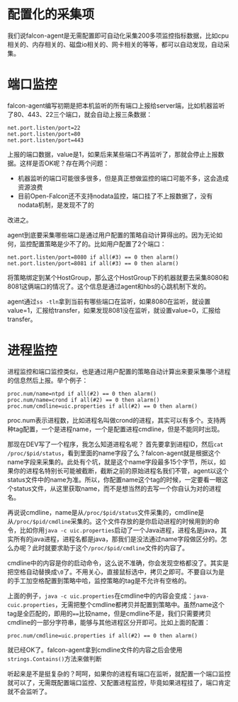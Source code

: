 # 配置化的采集项

我们说falcon-agent是无需配置即可自动化采集200多项监控指标数据，比如cpu相关的、内存相关的、磁盘io相关的、网卡相关的等等，都可以自动发现，自动采集。

# 端口监控

falcon-agent编写初期是把本机监听的所有端口上报给server端，比如机器监听了80、443、22三个端口，就会自动上报三条数据：

```
net.port.listen/port=22
net.port.listen/port=80
net.port.listen/port=443
```

上报的端口数据，value是1，如果后来某些端口不再监听了，那就会停止上报数据。这样是否OK呢？存在两个问题：

- 机器监听的端口可能很多很多，但是真正想做监控的端口可能不多，这会造成资源浪费
- 目前Open-Falcon还不支持nodata监控，端口挂了不上报数据了，没有nodata机制，是发现不了的

改进之。

agent到底要采集哪些端口是通过用户配置的策略自动计算得出的。因为无论如何，监控配置策略是少不了的。比如用户配置了2个端口：

```
net.port.listen/port=8080 if all(#3) == 0 then alarm()
net.port.listen/port=8081 if all(#3) == 0 then alarm()
```

将策略绑定到某个HostGroup，那么这个HostGroup下的机器就要去采集8080和8081这俩端口的情况了。这个信息是通过agent和hbs的心跳机制下发的。

agent通过`ss -tln`拿到当前有哪些端口在监听，如果8080在监听，就设置value=1，汇报给transfer，如果发现8081没在监听，就设置value=0，汇报给transfer。

# 进程监控

进程监控和端口监控类似，也是通过用户配置的策略自动计算出来要采集哪个进程的信息然后上报。举个例子：

```
proc.num/name=ntpd if all(#2) == 0 then alarm()
proc.num/name=crond if all(#2) == 0 then alarm()
proc.num/cmdline=uic.properties if all(#2) == 0 then alarm()
```

proc.num表示进程数，比如进程名叫做crond的进程，其实可以有多个。支持两种tag配置，一个是进程name，一个是配置进程cmdline，但是不能同时出现。

那现在DEV写了一个程序，我怎么知道进程名呢？
首先要拿到进程ID，然后`cat /proc/$pid/status`，看到里面的name字段了么？falcon-agent就是根据这个name字段来采集的。此处有个坑，就是这个name字段最多15个字节，所以，如果你的进程名特别长可能被截断，截断之前的原始进程名我们不管，agent以这个status文件中的name为准。所以，你配置name这个tag的时候，一定要看一眼这个status文件，从这里获取name，而不是想当然的去写一个你自认为对的进程名。

再说说cmdline，name是从`/proc/$pid/status`文件采集的，cmdline是从`/proc/$pid/cmdline`采集的。这个文件存放的是你启动进程的时候用到的命令，比如你用`java -c uic.properties`启动了一个Java进程，进程名是java，其实所有的java进程，进程名都是java，那我们是没法通过name字段做区分的。怎么办呢？此时就要求助于这个`/proc/$pid/cmdline`文件的内容了。

cmdline中的内容是你的启动命令，这么说不准确，你会发现空格都没了。其实是把空格自动替换成`\0`了。不用关心，直接鼠标选中，拷贝之即可。不要自以为是的手工加空格配置到策略中哈，监控策略的tag是不允许有空格的。

上面的例子，`java -c uic.properties`在cmdline中的内容会变成：`java-cuic.properties`，无需把整个cmdline都拷贝并配置到策略中。虽然name这个tag是全匹配的，即用的`==`比较name，但是cmdline不是，我们只需要拷贝cmdline的一部分字符串，能够与其他进程区分开即可。比如上面的配置：

```
proc.num/cmdline=uic.properties if all(#2) == 0 then alarm()
```

就已经OK了。falcon-agent拿到cmdline文件的内容之后会使用`strings.Contains()`方法来做判断

听起来是不是挺复杂的？呵呵，如果你的进程有端口在监听，就配置一个端口监控就可以了，无需既配置端口监控、又配置进程监控，毕竟如果进程挂了，端口肯定就不会监听了。


